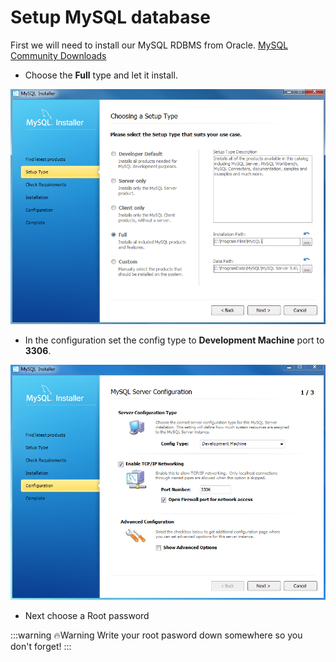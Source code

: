 # Setup MySQL database

First we will need to install our MySQL RDBMS from Oracle. [MySQL Community Downloads](https://dev.mysql.com/downloads/installer/)

* Choose the **Full** type and let it install.

![image](./images/image1.png)

* In the configuration set the config type to **Development Machine** port to **3306**.

![image](./images/image2.png)

* Next choose a Root password 

:::warning 🔥Warning
Write your root pasword down somewhere so you don't forget!
:::

<!--  Mag weg als ik phpmyadmin kan gebruiken
Once your MySQL server is up and running you can login to it with your **MySQL Workbench** by using your root acces.

![image](./images/image3.png)
-->